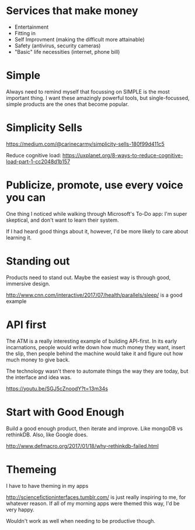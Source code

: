 # Services that make money
- Entertainment
- Fitting in
- Self Improvment (making the difficult more attainable)
- Safety (antivirus, security cameras)
- "Basic" life necessities (internet, phone bill)

# Simple
Always need to remind myself that focussing on SIMPLE is the most important thing. I want these amazingly powerful tools, but single-focussed, simple products are the ones that become popular.

# Simplicity Sells
https://medium.com/@carinecarmy/simplicity-sells-180f99d411c5

Reduce cognitive load: https://uxplanet.org/8-ways-to-reduce-cognitive-load-part-1-cc2048d1b157

# Publicize, promote, use every voice you can
One thing I noticed while walking through Microsoft's To-Do app: I'm super skeptical, and don't want to learn their system.

If I had heard good things about it, however, I'd be more likely to care about learning it.

# Standing out
Products need to stand out. Maybe the easiest way is through good, immersive design.

http://www.cnn.com/interactive/2017/07/health/parallels/sleep/ is a good example

# API first
The ATM is a really interesting example of building API-first. In its early incarnations, people would write down how much money they want, insert the slip, then people behind the machine would take it and figure out how much money to give back.

The technology wasn't there to automate things the way they are today, but the interface and idea was.

https://youtu.be/SGJ5cZnoodY?t=13m34s

# Start with Good Enough
Build a good enough product, then iterate and improve. Like mongoDB vs rethinkDB. Also, like Google does.

http://www.defmacro.org/2017/01/18/why-rethinkdb-failed.html

# Themeing
I have to have theming in my apps

http://sciencefictioninterfaces.tumblr.com/ is just really inspiring to me, for whatever reason. If all of my morning apps were themed this way, I'd be very happy.

Wouldn't work as well when needing to be productive though.
